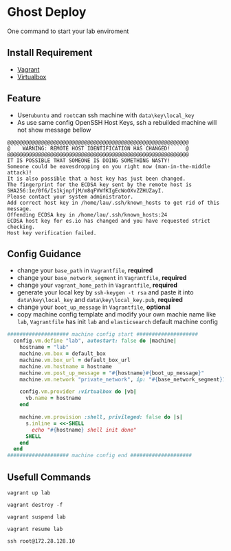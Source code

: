 # Ghost Deploy
One command to start your lab enviroment

## Install Requirement
- [Vagrant](https://www.vagrantup.com/)
- [Virtualbox](https://www.virtualbox.org/)

## Feature
- User`ubuntu` and `root`can ssh machine with `data\key\local_key`
- As use same config OpenSSH Host Keys, ssh a rebuilded machine will not show message bellow
```
@@@@@@@@@@@@@@@@@@@@@@@@@@@@@@@@@@@@@@@@@@@@@@@@@@@@@@@@@@@
@    WARNING: REMOTE HOST IDENTIFICATION HAS CHANGED!     @
@@@@@@@@@@@@@@@@@@@@@@@@@@@@@@@@@@@@@@@@@@@@@@@@@@@@@@@@@@@
IT IS POSSIBLE THAT SOMEONE IS DOING SOMETHING NASTY!
Someone could be eavesdropping on you right now (man-in-the-middle attack)!
It is also possible that a host key has just been changed.
The fingerprint for the ECDSA key sent by the remote host is
SHA256:1e/0f6/Is1kjnpfjM/m8qFVWfKIgEcWoOXvZZHUZayI.
Please contact your system administrator.
Add correct host key in /home/lau/.ssh/known_hosts to get rid of this message.
Offending ECDSA key in /home/lau/.ssh/known_hosts:24
ECDSA host key for es.io has changed and you have requested strict checking.
Host key verification failed.
```

## Config Guidance
- change your `base_path` in `Vagrantfile`, **required**
- change your `base_network_segment` in `Vagrantfile`, **required**
- change your `vagrant_home_path` in `Vagrantfile`, **required**
- generate your local key by `ssh-keygen -t rsa` and paste it into `data\key\local_key` and `data\key\local_key.pub`, **required**
- change your `boot_up_message` in `Vagrantfile`, **optional**
- copy machine config template and modify your own machie name like `lab`, `Vagrantfile` has init `lab` and `elasticsearch` default machine config
```ruby
#################### machine config start ####################
  config.vm.define "lab", autostart: false do |machine|
    hostname = "lab"
    machine.vm.box = default_box
    machine.vm.box_url = default_box_url
    machine.vm.hostname = hostname
    machine.vm.post_up_message = "#{hostname}#{boot_up_message}"
    machine.vm.network "private_network", ip: "#{base_network_segment}10"

    config.vm.provider :virtualbox do |vb|
      vb.name = hostname
    end

    machine.vm.provision :shell, privileged: false do |s|
      s.inline = <<-SHELL
        echo "#{hostname} shell init done"
      SHELL
    end
  end
#################### machine config end ####################
```

## Usefull Commands
```shell
vagrant up lab

vagrant destroy -f

vagrant suspend lab

vagrant resume lab

ssh root@172.28.128.10
```
